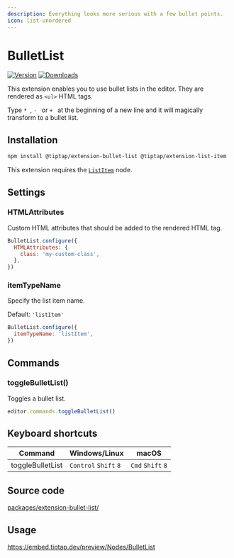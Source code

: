 ```yaml
---
description: Everything looks more serious with a few bullet points.
icon: list-unordered
---
```


# BulletList
[![Version](https://img.shields.io/npm/v/@tiptap/extension-bullet-list.svg?label=version)](https://www.npmjs.com/package/@tiptap/extension-bullet-list)
[![Downloads](https://img.shields.io/npm/dm/@tiptap/extension-bullet-list.svg)](https://npmcharts.com/compare/@tiptap/extension-bullet-list?minimal=true)

This extension enables you to use bullet lists in the editor. They are rendered as `<ul>` HTML tags.

Type <code>*&nbsp;</code>, <code>-&nbsp;</code> or <code>+&nbsp;</code> at the beginning of a new line and it will magically transform to a bullet list.

## Installation
```bash
npm install @tiptap/extension-bullet-list @tiptap/extension-list-item
```

This extension requires the [`ListItem`](/api/nodes/list-item) node.

## Settings

### HTMLAttributes
Custom HTML attributes that should be added to the rendered HTML tag.

```js
BulletList.configure({
  HTMLAttributes: {
    class: 'my-custom-class',
  },
})
```

### itemTypeName
Specify the list item name.

Default: `'listItem'`

```js
BulletList.configure({
  itemTypeName: 'listItem',
})
```

## Commands

### toggleBulletList()
Toggles a bullet list.

```js
editor.commands.toggleBulletList()
```

## Keyboard shortcuts
| Command          | Windows/Linux                   | macOS                       |
| ---------------- | ------------------------------- | --------------------------- |
| toggleBulletList | `Control`&nbsp;`Shift`&nbsp;`8` | `Cmd`&nbsp;`Shift`&nbsp;`8` |

## Source code
[packages/extension-bullet-list/](https://github.com/ueberdosis/tiptap/blob/main/packages/extension-bullet-list/)

## Usage
https://embed.tiptap.dev/preview/Nodes/BulletList
